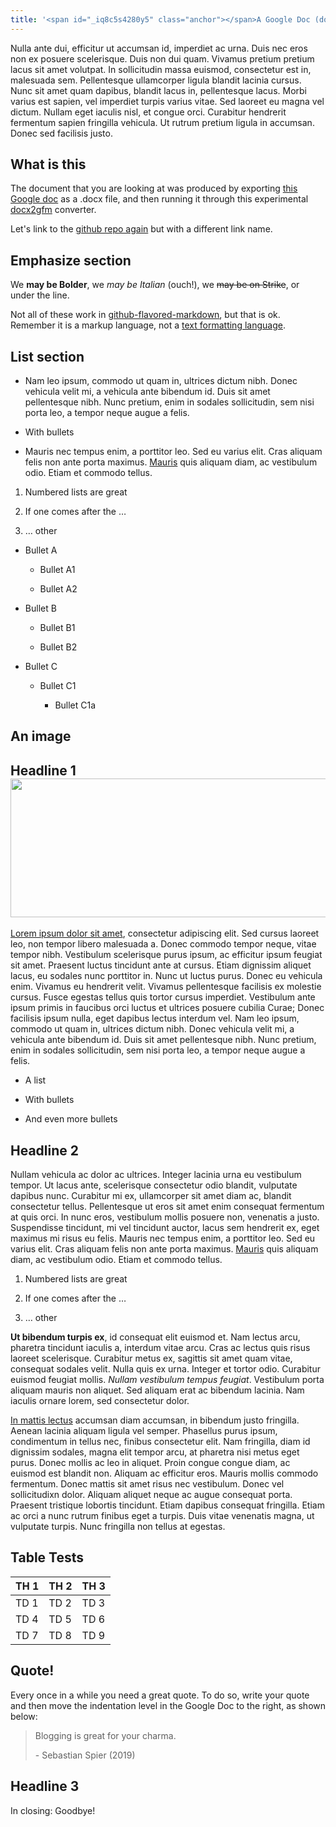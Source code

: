 ```yaml
---
title: '<span id="_iq8c5s4280y5" class="anchor"></span>A Google Doc (docx) for testing the markdown conversation with docx2gfm <img src="media/image1.jpg" style="width:1.77604in;height:1.98311in" />'
---
```


Nulla ante dui, efficitur ut accumsan id, imperdiet ac urna. Duis nec eros non ex posuere scelerisque. Duis non dui quam. Vivamus pretium pretium lacus sit amet volutpat. In sollicitudin massa euismod, consectetur est in, malesuada sem. Pellentesque ullamcorper ligula blandit lacinia cursus. Nunc sit amet quam dapibus, blandit lacus in, pellentesque lacus. Morbi varius est sapien, vel imperdiet turpis varius vitae. Sed laoreet eu magna vel dictum. Nullam eget iaculis nisl, et congue orci. Curabitur hendrerit fermentum sapien fringilla vehicula. Ut rutrum pretium ligula in accumsan. Donec sed facilisis justo.

## What is this

The document that you are looking at was produced by exporting [<span class="underline">this Google doc</span>] as a .docx file, and then running it through this experimental [<span class="underline">docx2gfm</span>] converter.

Let's link to the [<span class="underline">github repo again</span>][<span class="underline">docx2gfm</span>] but with a different link name.

## Emphasize section

We **may be Bolder**, we *may be Italian* (ouch!), we ~~may be on Strike~~, or <span class="underline">under the line</span>.

Not all of these work in [<span class="underline">github-flavored-markdown</span>], but that is ok. Remember it is a markup language, not a [<span class="underline">text formatting language</span>].

## List section

-   Nam leo ipsum, commodo ut quam in, ultrices dictum nibh. Donec vehicula velit mi, a vehicula ante bibendum id. Duis sit amet pellentesque nibh. Nunc pretium, enim in sodales sollicitudin, sem nisi porta leo, a tempor neque augue a felis.

-   With bullets

-   Mauris nec tempus enim, a porttitor leo. Sed eu varius elit. Cras aliquam felis non ante porta maximus. [<span class="underline">Mauris</span>] quis aliquam diam, ac vestibulum odio. Etiam et commodo tellus.

1.  Numbered lists are great

2.  If one comes after the …

3.  … other

-   Bullet A

    -   Bullet A1

    -   Bullet A2

-   Bullet B

    -   Bullet B1

    -   Bullet B2

-   Bullet C

    -   Bullet C1

        -   Bullet C1a

## An image

## Headline 1<img src="media/image1.jpg" style="width:6.27083in;height:2.3125in" />

[<span class="underline">Lorem ipsum dolor sit amet</span>], consectetur adipiscing elit. Sed cursus laoreet leo, non tempor libero malesuada a. Donec commodo tempor neque, vitae tempor nibh. Vestibulum scelerisque purus ipsum, ac efficitur ipsum feugiat sit amet. Praesent luctus tincidunt ante at cursus. Etiam dignissim aliquet lacus, eu sodales nunc porttitor in. Nunc ut luctus purus. Donec eu vehicula enim. Vivamus eu hendrerit velit. Vivamus pellentesque facilisis ex molestie cursus. Fusce egestas tellus quis tortor cursus imperdiet. Vestibulum ante ipsum primis in faucibus orci luctus et ultrices posuere cubilia Curae; Donec facilisis ipsum nulla, eget dapibus lectus interdum vel. Nam leo ipsum, commodo ut quam in, ultrices dictum nibh. Donec vehicula velit mi, a vehicula ante bibendum id. Duis sit amet pellentesque nibh. Nunc pretium, enim in sodales sollicitudin, sem nisi porta leo, a tempor neque augue a felis.

-   A list

-   With bullets

-   And even more bullets

## Headline 2

Nullam vehicula ac dolor ac ultrices. Integer lacinia urna eu vestibulum tempor. Ut lacus ante, scelerisque consectetur odio blandit, vulputate dapibus nunc. Curabitur mi ex, ullamcorper sit amet diam ac, blandit consectetur tellus. Pellentesque ut eros sit amet enim consequat fermentum at quis orci. In nunc eros, vestibulum mollis posuere non, venenatis a justo. Suspendisse tincidunt, mi vel tincidunt auctor, lacus sem hendrerit ex, eget maximus mi risus eu felis. Mauris nec tempus enim, a porttitor leo. Sed eu varius elit. Cras aliquam felis non ante porta maximus. [<span class="underline">Mauris</span>] quis aliquam diam, ac vestibulum odio. Etiam et commodo tellus.

1.  Numbered lists are great

2.  If one comes after the …

3.  … other

**Ut bibendum turpis ex**, id consequat elit euismod et. Nam lectus arcu, pharetra tincidunt iaculis a, interdum vitae arcu. <span class="underline">Cras ac lectus quis</span> risus laoreet scelerisque. Curabitur metus ex, sagittis sit amet quam vitae, consequat sodales velit. Nulla quis ex urna. Integer et tortor odio. Curabitur euismod feugiat mollis. *Nullam vestibulum tempus feugiat*. Vestibulum porta aliquam mauris non aliquet. Sed aliquam erat ac bibendum lacinia. Nam iaculis ornare lorem, sed consectetur dolor.

[<span class="underline">In mattis lectus</span>] accumsan diam accumsan, in bibendum justo fringilla. Aenean lacinia aliquam ligula vel semper. Phasellus purus ipsum, condimentum in tellus nec, finibus consectetur elit. Nam fringilla, diam id dignissim sodales, magna elit tempor arcu, at pharetra nisi metus eget purus. Donec mollis ac leo in aliquet. Proin congue congue diam, ac euismod est blandit non. Aliquam ac efficitur eros. Mauris mollis commodo fermentum. Donec mattis sit amet risus nec vestibulum. Donec vel sollicitudixn dolor. Aliquam aliquet neque ac augue consequat porta. Praesent tristique lobortis tincidunt. Etiam dapibus consequat fringilla. Etiam ac orci a nunc rutrum finibus eget a turpis. Duis vitae venenatis magna, ut vulputate turpis. Nunc fringilla non tellus at egestas.

## Table Tests

| **TH 1** | **TH 2** | **TH 3** |
|----------|----------|----------|
| TD 1     | TD 2     | TD 3     |
| TD 4     | TD 5     | TD 6     |
| TD 7     | TD 8     | TD 9     |

## Quote!

Every once in a while you need a great quote. To do so, write your quote and then move the indentation level in the Google Doc to the right, as shown below:

> Blogging is great for your charma.
>
> \- Sebastian Spier (2019)

## Headline 3

In closing: Goodbye!

  [<span class="underline">this Google doc</span>]: https://docs.google.com/document/d/1oKGYVORih0GNC1CZHKv0d2IirCtcgMu0O1sifTfH5zo/edit#
  [<span class="underline">docx2gfm</span>]: https://github.com/meltwater/docx2gfm
  [<span class="underline">github-flavored-markdown</span>]: https://help.github.com/articles/basic-writing-and-formatting-syntax/
  [<span class="underline">text formatting language</span>]: https://softwareengineering.stackexchange.com/questions/207727/why-there-is-no-markdown-for-underline
  [<span class="underline">Mauris</span>]: https://underthehood.meltwater.com
  [<span class="underline">Lorem ipsum dolor sit amet</span>]: https://loremipsum.io/
  [<span class="underline">In mattis lectus</span>]: https://spier.hu
